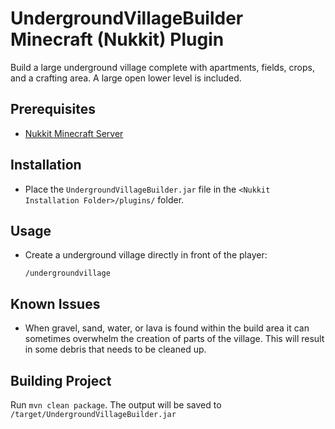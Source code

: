 # UndergroundVillageBuilder Minecraft (Nukkit) Plugin

Build a large underground village complete with apartments, fields, crops, and a crafting area.   A large open lower level is included.

## Prerequisites
- [Nukkit Minecraft Server](https://github.com/PetteriM1/NukkitPetteriM1Edition/releases)

## Installation 
- Place the `UndergroundVillageBuilder.jar` file in the `<Nukkit Installation Folder>/plugins/` folder.

## Usage

- Create a underground village directly in front of the player:

  `/undergroundvillage`

## Known Issues

- When gravel, sand, water, or lava is found within the build area it can sometimes overwhelm the creation of parts of the village.   This will result in some debris that needs to be cleaned up. 

## Building Project

Run `mvn clean package`.   The output will be saved to `/target/UndergroundVillageBuilder.jar`